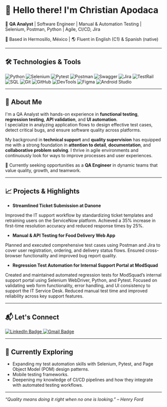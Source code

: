 # 👋 Hello there! I'm Christian Apodaca

🎯 **QA Analyst** | Software Engineer | Manual & Automation Testing | Selenium, Postman, Python | Agile, CI/CD, Jira

📍 Based in Hermosillo, México | 🌎 Fluent in English (C1) & Spanish (native)

---

## 🛠️ Technologies & Tools

![Python](https://img.shields.io/badge/Python-3670A0?style=for-the-badge&logo=python&logoColor=white)
![Selenium](https://img.shields.io/badge/Selenium-43B02A?style=for-the-badge&logo=selenium&logoColor=white)
![Pytest](https://img.shields.io/badge/Pytest-0A9EDC?style=for-the-badge&logo=pytest&logoColor=white)
![Postman](https://img.shields.io/badge/Postman-FF6C37?style=for-the-badge&logo=postman&logoColor=white)
![Swagger](https://img.shields.io/badge/Swagger-85EA2D?style=for-the-badge&logo=swagger&logoColor=black)
![Jira](https://img.shields.io/badge/Jira-0052CC?style=for-the-badge&logo=jira&logoColor=white)
![TestRail](https://img.shields.io/badge/TestRail-14B8A6?style=for-the-badge&logoColor=white)
![SQL](https://img.shields.io/badge/SQL-4479A1?style=for-the-badge&logo=postgresql&logoColor=white)
![Git](https://img.shields.io/badge/Git-F05032?style=for-the-badge&logo=git&logoColor=white)
![GitHub](https://img.shields.io/badge/GitHub-181717?style=for-the-badge&logo=github&logoColor=white)
![DevTools](https://img.shields.io/badge/Chrome%20DevTools-4285F4?style=for-the-badge&logo=googlechrome&logoColor=white)
![Figma](https://img.shields.io/badge/Figma-F24E1E?style=for-the-badge&logo=figma&logoColor=white)
![Android Studio](https://img.shields.io/badge/Android%20Studio-3DDC84?style=for-the-badge&logo=android-studio&logoColor=white)

---

## 🧪 About Me

I'm a QA Analyst with hands-on experience in **functional testing**, **regression testing**, **API validation**, and **UI automation**.  
I specialize in analyzing application flows to design effective test cases, detect critical bugs, and ensure software quality across platforms.

My background in **technical support** and **quality supervision** has equipped me with a strong foundation in **attention to detail**, **documentation**, and **collaborative problem solving**. I thrive in agile environments and continuously look for ways to improve processes and user experiences.

🚀 Currently seeking opportunities as a **QA Engineer** in dynamic teams that value quality, growth, and teamwork.

---

## 📈 Projects & Highlights

	
- **Streamlined Ticket Submission at Danone**

Improved the IT support workflow by standardizing ticket templates and retraining users on the ServiceNow platform. Achieved a 35% increase in first-time resolution accuracy and reduced response times by 25%.

- **Manual & API Testing for Food Delivery Web App**

Planned and executed comprehensive test cases using Postman and Jira to cover user registration, ordering, and delivery status flows. Ensured cross-browser functionality and improved bug report quality.

- **Regression Test Automation for Internal Support Portal at ModSquad**

Created and maintained automated regression tests for ModSquad’s internal support portal using Selenium WebDriver, Python, and Pytest. Focused on validating web form functionality, error handling, and UI consistency to support the IT Service Desk. Reduced manual test time and improved reliability across key support features.

---

## 📬 Let's Connect

 <p align="left">
  <a href="https://www.linkedin.com/in/christianapodaca1331/" target="_blank">
    <img src="https://img.shields.io/badge/LinkedIn-blue?style=for-the-badge&logo=linkedin&logoColor=white" alt="LinkedIn Badge"/>
  </a>
  <a href="mailto:c.ax1331@gmail.com" target="_blank">
    <img src="https://img.shields.io/badge/Gmail-D14836?style=for-the-badge&logo=gmail&logoColor=white" alt="Gmail Badge"/>
  </a>
</p>

---

## 🧭 Currently Exploring

- Expanding my test automation skills with Selenium, Pytest, and Page Object Model (POM) design patterns. 
- Mobile testing frameworks.
- Deepening my knowledge of CI/CD pipelines and how they integrate with automated testing workflows.

---

_“Quality means doing it right when no one is looking.” – Henry Ford_
